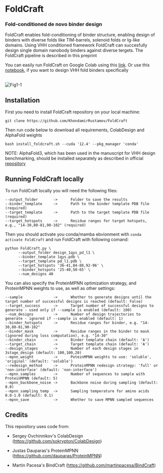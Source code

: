 <h1>FoldCraft</h1>

<h3>Fold-conditioned de novo binder design</h3>
FoldCraft enables fold-conditioning of binder structure, enabling design of binders with diverse folds like TIM-barrels, solenoid folds or Ig-like domains. 
Using VHH conditioned framework FoldCraft can succesfully design single domain nanobody binders against diverse tergets. The FoldCraft pipeline is described in this preprint

You can easily run FoldCraft on Google Colab using this <a href="https://colab.research.google.com/github/KhondamirRustamov/FoldCraft/blob/main/FoldCraft.ipynb">link</a>. Or use this <a href='https://colab.research.google.com/github/KhondamirRustamov/FoldCraft/blob/main/FoldCraft_VHH.ipynb'>notebook</a>, if you want to design VHH fold binders specifically
<br>
<br>


![Fig1-1](https://github.com/user-attachments/assets/b7612207-be45-410d-aaff-fc2586ea765e)


<h2>Installation</h2>

First you need to install FoldCraft repository on your local machine:

`git clone https://github.com/KhondamirRustamov/FoldCraft`

Then run code below to download all requirements, ColabDesign and AlphaFold weights

`bash install_foldcraft.sh --cuda '12.4' --pkg_manager 'conda'`

NOTE: AlphaFold3, which has been used in the manuscript for VHH design benchmarking, should be installed separately as described in official <a href='https://github.com/google-deepmind/alphafold3'>repository</a>

<h2>Running FoldCraft locally</h2>

To run FoldCraft locally you will need the following files:

```
--output_folder       ->      Folder to save the results
--binder_template     ->      Path to the binder template PDB file (required)
--target_template     ->      Path to the target template PDB file (required)
--target_hotspots     ->      Residue ranges for target hotspots, e.g., "14-30,80-81,90-102" (required)
```

Then you should activate you conda/mamba ebvionment with `conda activate FoldCraft` and run FoldCraft with following comand:
```
python FoldCraft.py \
      --output_folder design_1qys_pd_l1 \
      --binder_template 1qys.pdb \
      --target_template pd_l1.pdb \
      --target_hotspots '36-41,84-88,92-96' \
      --binder_hotspots '25-40,50-65' \
      --num_designs 40
```

You can also specify the ProteinMPNN optimization strategy, and ProteinMPNN weights to use, as well as other settings:
```
--sample              ->      Whether to generate designs until the target number of successful designs is reached (default: False)
--target_success      ->      Target number of successful designs to generate - used only if --sample is enabled (default: 100)
--num_designs         ->      Number of design trajectories to generate - ignored if --sample is enabled (default: 1)
--binder_hotspots     ->      Residue ranges for binder, e.g. "14-30,80-81,90-102"
--binder_mask         ->      Residue ranges in the binder to mask (ignored during loss computation), e.g. "14-30"
--binder_chain        ->      Binder template chain (default: 'A')
--target_chain        ->      Target template chain (default: 'A')
--design_stages       ->      Number of each design stages in 3stage_design (default: 100,100,20)
--mpnn_weight         ->      PoteinMPNN weights to use: 'soluble', 'original' (default: 'soluble')
--redesign_method     ->      ProteinMPNN redesign strategy: 'full' or 'non-interface' (default: 'non-interface')
--mpnn_samples        ->      Number of sequences to sample with ProteinMPNN (default: 5)
--mpnn_backbone_noise ->      Backbone noise during sampling (default: 0.0)
--mpnn_sampling_temp  ->      Sampling temperature for amino acids 0.0-1.0 (default: 0.1)
--mpnn_save           ->      Whether to save MPNN sampled sequences
```

<h2>Credits</h2>

This repository uses code from:

* Sergey Ovchinnikov's ColabDesign (https://github.com/sokrypton/ColabDesign)

* Justas Dauparas's ProteinMPNN (https://github.com/dauparas/ProteinMPNN)

*   Martin Pacesa's BindCraft (https://github.com/martinpacesa/BindCraft)
